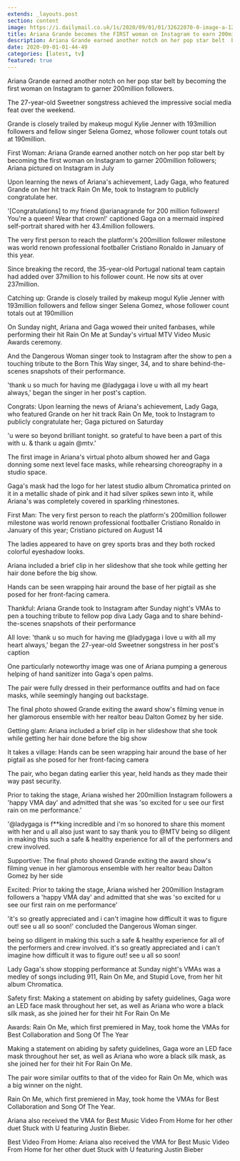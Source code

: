```yaml
---
extends: _layouts.post
section: content
image: https://i.dailymail.co.uk/1s/2020/09/01/01/32622070-0-image-a-12_1598919169225.jpg 
title: Ariana Grande becomes the FIRST woman on Instagram to earn 200million followers 
description: Ariana Grande earned another notch on her pop star belt  by becoming the first woman on Instagram to garner 200million followers. 
date: 2020-09-01-01-44-49 
categories: [latest, tv] 
featured: true 
--- 
```

Ariana Grande earned another notch on her pop star belt by becoming the first woman on Instagram to garner 200million followers.

The 27-year-old Sweetner songstress achieved the impressive social media feat over the weekend.

Grande is closely trailed by makeup mogul Kylie Jenner with 193million followers and fellow singer Selena Gomez, whose follower count totals out at 190million.  



First Woman: Ariana Grande earned another notch on her pop star belt by becoming the first woman on Instagram to garner 200million followers; Ariana pictured on Instagram in July

Upon learning the news of Ariana's achievement, Lady Gaga, who featured Grande on her hit track Rain On Me, took to Instagram to publicly congratulate her.

'[Congratulations] to my friend @arianagrande for 200 million followers! You're a queen! Wear that crown!' captioned Gaga on a mermaid inspired self-portrait shared with her 43.4million followers.

The very first person to reach the platform's 200million follower milestone was world renown professional footballer Cristiano Ronaldo in January of this year.

Since breaking the record, the 35-year-old Portugal national team captain had added over 37million to his follower count. He now sits at over 237million.



Catching up: Grande is closely trailed by makeup mogul Kylie Jenner with 193million followers and fellow singer Selena Gomez, whose follower count totals out at 190million

On Sunday night, Ariana and Gaga wowed their united fanbases, while performing their hit Rain On Me at Sunday's virtual MTV Video Music Awards ceremony.

And the Dangerous Woman singer took to Instagram after the show to pen a touching tribute to the Born This Way singer, 34, and to share behind-the-scenes snapshots of their performance.  

'thank u so much for having me @ladygaga i love u with all my heart always,' began the singer in her post's caption.  

Congrats: Upon learning the news of Ariana's achievement, Lady Gaga, who featured Grande on her hit track Rain On Me, took to Instagram to publicly congratulate her; Gaga pictured on Saturday

'u were so beyond brilliant tonight. so grateful to have been a part of this with u. & thank u again @mtv.'

The first image in Ariana's virtual photo album showed her and Gaga donning some next level face masks, while rehearsing choreography in a studio space.

Gaga's mask had the logo for her latest studio album Chromatica printed on it in a metallic shade of pink and it had silver spikes sewn into it, while Ariana's was completely covered in sparkling rhinestones. 



First Man: The very first person to reach the platform's 200million follower milestone was world renown professional footballer Cristiano Ronaldo in January of this year; Cristiano pictured on August 14

The ladies appeared to have on grey sports bras and they both rocked colorful eyeshadow looks. 

Ariana included a brief clip in her slideshow that she took while getting her hair done before the big show.

Hands can be seen wrapping hair around the base of her pigtail as she posed for her front-facing camera. 

Thankful: Ariana Grande took to Instagram after Sunday night's VMAs to pen a touching tribute to fellow pop diva Lady Gaga and to share behind-the-scenes snapshots of their performance

All love: 'thank u so much for having me @ladygaga i love u with all my heart always,' began the 27-year-old Sweetner songstress in her post's caption

One particularly noteworthy image was one of Ariana pumping a generous helping of hand sanitizer into Gaga's open palms. 

The pair were fully dressed in their performance outfits and had on face masks, while seemingly hanging out backstage.

The final photo showed Grande exiting the award show's filming venue in her glamorous ensemble with her realtor beau Dalton Gomez by her side.

Getting glam: Ariana included a brief clip in her slideshow that she took while getting her hair done before the big show

It takes a village: Hands can be seen wrapping hair around the base of her pigtail as she posed for her front-facing camera

The pair, who began dating earlier this year, held hands as they made their way past security. 

Prior to taking the stage, Ariana wished her 200million Instagram followers a 'happy VMA day' and admitted that she was 'so excited for u see our first rain on me performance.' 

'@ladygaga is f**king incredible and i'm so honored to share this moment with her and u all also just want to say thank you to @MTV being so diligent in making this such a safe & healthy experience for all of the performers and crew involved. 

Supportive: The final photo showed Grande exiting the award show's filming venue in her glamorous ensemble with her realtor beau Dalton Gomez by her side

Excited: Prior to taking the stage, Ariana wished her 200million Instagram followers a 'happy VMA day' and admitted that she was 'so excited for u see our first rain on me performance'

'it's so greatly appreciated and i can't imagine how difficult it was to figure out! see u all so soon!' concluded the Dangerous Woman singer.

being so diligent in making this such a safe & healthy experience for all of the performers and crew involved. it's so greatly appreciated and i can't imagine how difficult it was to figure out! see u all so soon!

Lady Gaga's show stopping performance at Sunday night's VMAs was a medley of songs including 911, Rain On Me, and Stupid Love, from her hit album Chromatica.

Safety first: Making a statement on abiding by safety guidelines, Gaga wore an LED face mask throughout her set, as well as Ariana who wore a black silk mask, as she joined her for their hit For Rain On Me

Awards: Rain On Me, which first premiered in May, took home the VMAs for Best Collaboration and Song Of The Year

Making a statement on abiding by safety guidelines, Gaga wore an LED face mask throughout her set, as well as Ariana who wore a black silk mask, as she joined her for their hit For Rain On Me.

The pair wore similar outfits to that of the video for Rain On Me, which was a big winner on the night.

Rain On Me, which first premiered in May, took home the VMAs for Best Collaboration and Song Of The Year. 

Ariana also received the VMA for Best Music Video From Home for her other duet Stuck with U featuring Justin Bieber.

Best Video From Home: Ariana also received the VMA for Best Music Video From Home for her other duet Stuck with U featuring Justin Bieber

